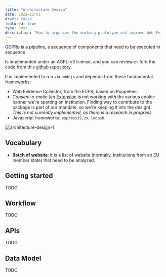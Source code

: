 ```yaml
---
title: "Architecture Design"
date: 2022-12-01
draft: false
featured: true
type: post
description: "How to organize the working prototype and improve Web Evidence Collector to feed existing and future components"
---
```


GDPRo is a pipeline, a sequence of components that need to be executed in sequence.

Is implemented under an AGPL-v3 license, and you can review or fork the code from this [github repository](https://github.com/vecna/gdpr.observer).


It is implemented to run via `nodejs` and depends from these fundamental frameworks:
* Web Evidence Collector, from the EDPS, based on Puppeteer.
* _Consent-o-matic_ (an [Extension](https://github.com/cavi-au/Consent-O-Matic) is not working with the various cookie banner we're spotting on institution. Finding way to contribute to the package is part of our mandate, so we're keeping it into the design). _This is not currently implemented, as there is a research in progress._
* Javascript frameworks: `expressJS`, `zx`, `lodash`.

![architecture-design-1](/images/design/architecture-1.jpg)

<!-- https://miro.com/app/board/uXjVPvt9YPs=/ -->

## Vocabulary

* **Batch of website**: it is a list of website (normally, institutions from an EU member state) that need to be analyzed.

## Getting started

TODO 

## Workflow

TODO 

## APIs

TODO 

## Data Model

TODO 



